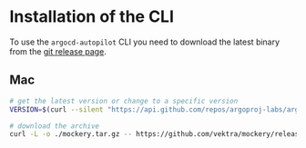 # Installation of the CLI

To use the `argocd-autopilot` CLI you need to download the latest binary from the [git release page](https://github.com/argoproj-labs/argocd-autopilot/releases).

## Mac
```bash
# get the latest version or change to a specific version
VERSION=$(curl --silent "https://api.github.com/repos/argoproj-labs/argocd-autopilot/releases/latest" | grep '"tag_name"' | sed -E 's/.*"([^"]+)".*/\1/')

# download the archive
curl -L -o ./mockery.tar.gz -- https://github.com/vektra/mockery/releases/download/v1.1.1/mockery_1.1.1_$(shell uname -s)_$(shell uname -m).tar.gz

```